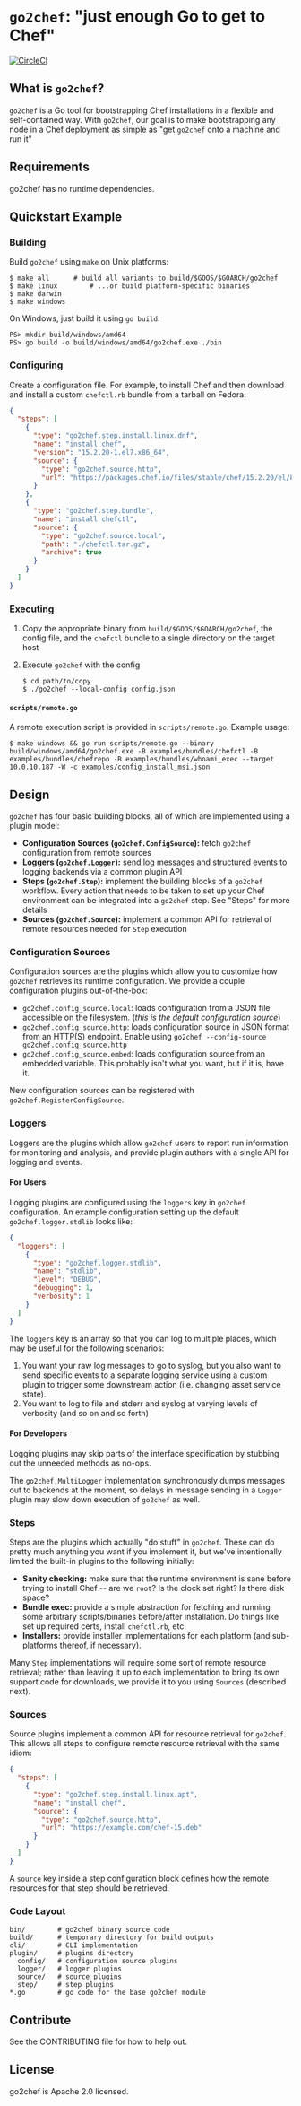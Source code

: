 # `go2chef`: "just enough Go to get to Chef"

[![CircleCI](https://circleci.com/gh/facebookincubator/go2chef.svg?style=svg&circle-token=782ca8e9472cca8460660f7371f3a93677a4e550)](https://circleci.com/gh/facebookincubator/go2chef)

## What is `go2chef`?
`go2chef` is a Go tool for bootstrapping Chef installations in a flexible and self-contained way. With `go2chef`, our goal is to make bootstrapping any node in a Chef deployment as simple as "get `go2chef` onto a machine and run it"

## Requirements
go2chef has no runtime dependencies.

## Quickstart Example

### Building

Build `go2chef` using `make` on Unix platforms:

```
$ make all		# build all variants to build/$GOOS/$GOARCH/go2chef
$ make linux		# ...or build platform-specific binaries
$ make darwin
$ make windows
```

On Windows, just build it using `go build`:

```
PS> mkdir build/windows/amd64
PS> go build -o build/windows/amd64/go2chef.exe ./bin
```

### Configuring

Create a configuration file. For example, to install Chef and then download and install a custom `chefctl.rb` bundle from a tarball on Fedora:

```json
{
  "steps": [
    {
      "type": "go2chef.step.install.linux.dnf",
      "name": "install chef",
      "version": "15.2.20-1.el7.x86_64",
      "source": {
        "type": "go2chef.source.http",
        "url": "https://packages.chef.io/files/stable/chef/15.2.20/el/8/chef-15.2.20-1.el7.x86_64.rpm"
      }
    },
    {
      "type": "go2chef.step.bundle",
      "name": "install chefctl",
      "source": {
        "type": "go2chef.source.local",
        "path": "./chefctl.tar.gz",
        "archive": true
      }
    }
  ]
}
```

### Executing

1. Copy the appropriate binary from `build/$GOOS/$GOARCH/go2chef`, the config file, and the `chefctl` bundle to a single directory on the target host
2. Execute `go2chef` with the config

   ```
   $ cd path/to/copy
   $ ./go2chef --local-config config.json
   ```

#### `scripts/remote.go`

A remote execution script is provided in `scripts/remote.go`. Example usage:

```
$ make windows && go run scripts/remote.go --binary build/windows/amd64/go2chef.exe -B examples/bundles/chefctl -B examples/bundles/chefrepo -B examples/bundles/whoami_exec --target 10.0.10.187 -W -c examples/config_install_msi.json
```

## Design

`go2chef` has four basic building blocks, all of which are implemented using a plugin model:

* **Configuration Sources (`go2chef.ConfigSource`):** fetch `go2chef` configuration from remote sources
* **Loggers (`go2chef.Logger`):** send log messages and structured events to logging backends via a common plugin API
* **Steps (`go2chef.Step`):** implement the building blocks of a `go2chef` workflow. Every action that needs to be taken to set up your Chef environment can be integrated into a `go2chef` step. See "Steps" for more details
* **Sources (`go2chef.Source`):** implement a common API for retrieval of remote resources needed for `Step` execution

### Configuration Sources
Configuration sources are the plugins which allow you to customize how `go2chef` retrieves its runtime configuration. We provide a couple configuration plugins out-of-the-box:

* `go2chef.config_source.local`: loads configuration from a JSON file accessible on the filesystem. (*this is the default configuration source*)
* `go2chef.config_source.http`: loads configuration source in JSON format from an HTTP(S) endpoint. Enable using `go2chef --config-source go2chef.config_source.http`
* `go2chef.config_source.embed`: loads configuration source from an embedded variable. This probably isn't what you want, but if it is, have it.

New configuration sources can be registered with `go2chef.RegisterConfigSource`.

### Loggers
Loggers are the plugins which allow `go2chef` users to report run information for monitoring and analysis, and provide plugin authors with a single API for logging and events.

#### For Users
Logging plugins are configured using the `loggers` key in `go2chef` configuration. An example configuration setting up the default `go2chef.logger.stdlib` looks like:

```json
{
  "loggers": [
    {
      "type": "go2chef.logger.stdlib",
      "name": "stdlib",
      "level": "DEBUG",
      "debugging": 1,
      "verbosity": 1
    }
  ]
}
```

The `loggers` key is an array so that you can log to multiple places, which may be useful for the following scenarios:

1. You want your raw log messages to go to syslog, but you also want to send specific events to a separate logging service using a custom plugin to trigger some downstream action (i.e. changing asset service state).
2. You want to log to file and stderr and syslog at varying levels of verbosity (and so on and so forth)

#### For Developers
Logging plugins may skip parts of the interface specification by stubbing out the unneeded methods as no-ops.

The `go2chef.MultiLogger` implementation synchronously dumps messages out to backends at the moment, so delays in message sending in a `Logger` plugin may slow down execution of `go2chef` as well.

### Steps
Steps are the plugins which actually "do stuff" in `go2chef`. These can do pretty much anything you want if you implement it, but we've intentionally limited the built-in plugins to the following initially:

* **Sanity checking:** make sure that the runtime environment is sane before trying to install Chef -- are we `root`? Is the clock set right? Is there disk space?
* **Bundle exec:** provide a simple abstraction for fetching and running some arbitrary scripts/binaries before/after installation. Do things like set up required certs, install `chefctl.rb`, etc.
* **Installers:** provide installer implementations for each platform (and sub-platforms thereof, if necessary).

Many `Step` implementations will require some sort of remote resource retrieval; rather than leaving it up to each implementation to bring its own support code for downloads, we provide it to you using `Sources` (described next).

### Sources
Source plugins implement a common API for resource retrieval for `go2chef`. This allows all steps to configure remote resource retrieval with the same idiom:

```json
{
  "steps": [
    {
      "type": "go2chef.step.install.linux.apt",
      "name": "install chef",
      "source": {
        "type": "go2chef.source.http",
        "url": "https://example.com/chef-15.deb"
      }
    }
  ]
}
```

A `source` key inside a step configuration block defines how the remote resources for that step should be retrieved.

### Code Layout

```
bin/        # go2chef binary source code
build/      # temporary directory for build outputs
cli/        # CLI implementation
plugin/     # plugins directory
  config/   # configuration source plugins
  logger/   # logger plugins
  source/   # source plugins
  step/     # step plugins
*.go        # go code for the base go2chef module
```

## Contribute
See the CONTRIBUTING file for how to help out.

## License
go2chef is Apache 2.0 licensed.
